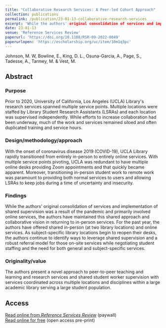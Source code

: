 ```yaml
---
title: "Collaborative Research Services: A Peer-led Cohort Approach"
collection: publications
permalink: /publication/23-01-13-collaborative-research-services
excerpt: 'While the authors' original consolidation of services and implementation of shared supervision was a result of the pandemic and primarily involved online services, the authors have maintained this shared approach and collaborative vision in returning to in-person services.'
date: 23-01-13
venue: 'Reference Services Review'
paperurl: 'https://doi.org/10.1108/RSR-09-2022-0049'
paperurlopen: 'https://escholarship.org/uc/item/10m1q3pc'
--- 
```

Johnson, M. W, Bowline, E., King, D. L., Osuna-Garcia, A., Page, S., Tadesse, A., Tarmey, M. & Vest, M.

## Abstract

### Purpose
Prior to 2020, University of California, Los Angeles (UCLA) Library's research services spanned multiple service points. Multiple locations were staffed by Library Student Research Assistants (LSRAs) and each location was supervised independently. While efforts to increase collaboration had been underway, much of the work and services remained siloed and often duplicated training and service hours.

### Design/methodology/approach
With the onset of coronavirus disease 2019 (COVID-19), UCLA Library rapidly transitioned from entirely in-person to entirely online services. With multiple service points pivoting, UCLA was redundant to have multiple online desks providing Zoom appointments and that quickly became apparent. Moreover, transitioning in-person student work to remote work was paramount to providing both normal services to users and allowing LSRAs to keep jobs during a time of uncertainty and insecurity.

### Findings
While the authors' original consolidation of services and implementation of shared supervision was a result of the pandemic and primarily involved online services, the authors have maintained this shared approach and collaborative vision in returning to in-person services. For the past year, the authors have offered shared in-person (at two library locations) and online services. As subject-specific library locations begin to reopen their desks, the authors continue to identify ways to leverage shared supervision and a robust referral model for those on-site services while negotiating student staffing and the need for both general and subject-specific services.

### Originality/value
The authors present a novel approach to peer-to-peer teaching and learning and research services and shared student worker supervision with services coordinated across multiple locations and disciplines within a large academic library serving a large student population.

## Access

[Read online from _Reference Services Review_](https://doi.org/10.1108/RSR-09-2022-0049) (paywall)  
[Read online for free](https://escholarship.org/uc/item/10m1q3pc) (open access pre-print)
